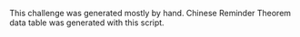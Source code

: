 This challenge was generated mostly by hand.
Chinese Reminder Theorem data table was generated with this script.

